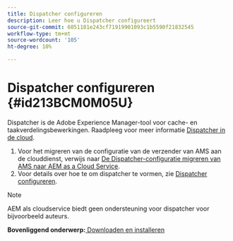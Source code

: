 ```yaml
---
title: Dispatcher configureren
description: Leer hoe u Dispatcher configureert
source-git-commit: 6051181e243cf71919901093c1b5590f21832545
workflow-type: tm+mt
source-wordcount: '105'
ht-degree: 10%

---
```



# Dispatcher configureren {#id213BCM0M05U}

Dispatcher is de Adobe Experience Manager-tool voor cache- en taakverdelingsbewerkingen. Raadpleeg voor meer informatie [Dispatcher in de cloud](https://experienceleague.adobe.com/docs/experience-manager-cloud-service/implementing/content-delivery/disp-overview.html?lang=en).

1. Voor het migreren van de configuratie van de verzender van AMS aan de clouddienst, verwijs naar [De Dispatcher-configuratie migreren van AMS naar AEM as a Cloud Service](https://experienceleague.adobe.com/docs/experience-manager-cloud-service/implementing/content-delivery/ams-aem.html?lang=en).
1. Voor details over hoe te om dispatcher te vormen, zie [Dispatcher configureren](https://experienceleague.adobe.com/docs/experience-manager-dispatcher/using/configuring/dispatcher-configuration.html?lang=en).

>[!NOTE]
>
> AEM als cloudservice biedt geen ondersteuning voor dispatcher voor bijvoorbeeld auteurs.

**Bovenliggend onderwerp:**[ Downloaden en installeren](download-install.md)

